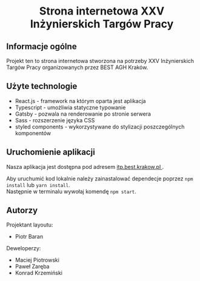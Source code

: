 <p>
  <h1 align="center">
  Strona internetowa XXV Inżynierskich Targów Pracy
  </h1>
</p>

<p>
  <h2>
  Informacje ogólne
  </h2>
  Projekt ten to strona internetowa stworzona na potrzeby XXV Inżynierskich Targów Pracy organizowanych przez BEST AGH Kraków. 
</p>

<p> 
  <h2>
    Użyte technologie
  </h2>
  <ul>
    <li>React.js - framework na którym oparta jest aplikacja</li>
    <li>Typescript - umożliwia statyczne typowanie</li>
    <li>Gatsby - pozwala na renderowanie po stronie serwera </li>
    <li>Sass - rozszerzenie języka CSS </li>
    <li>styled components - wykorzystywane do stylizacji poszczególnych komponentów</li>
  </ul>
</p>

<p>
  <h2>
    Uruchomienie aplikacji
  </h2>
  Nasza aplikacja jest dostępna pod adresem <a href="https://itp.best.krakow.pl">itp.best.krakow.pl </a>. 

  Aby uruchumić kod lokalnie należy zainastalować dependecje poprzez `npm install` lub `yarn install`. <br>
  Następnie w terminalu wywołaj komendę `npm start`.
</p>

<p>
 <h2>
  Autorzy
 </h2>
 Projektant layoutu:<br>
 <ul>
  <li>Piotr Baran</li>
 </ul>
 Deweloperzy:
 <ul>
  <li>Maciej Piotrowski</li>
  <li>Paweł Zaręba</li>
  <li>Konrad Krzemiński</li>
 <ul>
</p>
